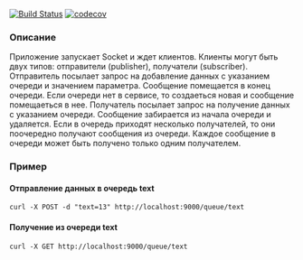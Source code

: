 [![Build Status](https://app.travis-ci.com/MishailEx/job4j_pooh.svg?branch=main)](https://app.travis-ci.com/MishailEx/job4j_pooh)
[![codecov](https://codecov.io/gh/MishailEx/job4j_pooh/branch/master/graph/badge.svg?token=NJQPS146QK)](https://codecov.io/gh/MishailEx/job4j_pooh)

### Описание
Приложение запускает Socket и ждет клиентов.
Клиенты могут быть двух типов: отправители (publisher), получатели (subscriber).
Отправитель посылает запрос на добавление данных с указанием очереди и значением параметра. 
Сообщение помещается в конец очереди. Если очереди нет в сервисе, то создаеться новая и сообщение помещаеться в нее.
Получатель посылает запрос на получение данных с указанием очереди. Сообщение забирается из начала очереди и удаляется.
Если в очередь приходят несколько получателей, то они поочередно получают сообщения из очереди.
Каждое сообщение в очереди может быть получено только одним получателем.

### Пример

#### Отправление данных в очередь text
````
curl -X POST -d "text=13" http://localhost:9000/queue/text 
````
#### Получение из очереди text
````
curl -X GET http://localhost:9000/queue/text
````